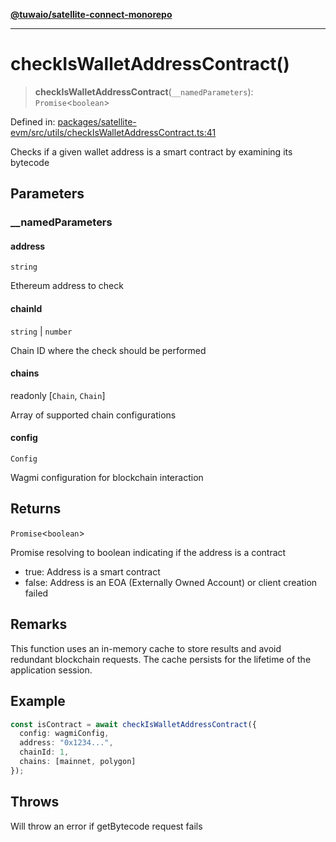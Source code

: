 [**@tuwaio/satellite-connect-monorepo**](../../../README.md)

***

# checkIsWalletAddressContract()

> **checkIsWalletAddressContract**(`__namedParameters`): `Promise`\<`boolean`\>

Defined in: [packages/satellite-evm/src/utils/checkIsWalletAddressContract.ts:41](https://github.com/TuwaIO/satellite-connect/blob/5ea2bf35da638317e8edf885c3993433cb84e778/packages/satellite-evm/src/utils/checkIsWalletAddressContract.ts#L41)

Checks if a given wallet address is a smart contract by examining its bytecode

## Parameters

### \_\_namedParameters

#### address

`string`

Ethereum address to check

#### chainId

`string` \| `number`

Chain ID where the check should be performed

#### chains

readonly \[`Chain`, `Chain`\]

Array of supported chain configurations

#### config

`Config`

Wagmi configuration for blockchain interaction

## Returns

`Promise`\<`boolean`\>

Promise resolving to boolean indicating if the address is a contract
- true: Address is a smart contract
- false: Address is an EOA (Externally Owned Account) or client creation failed

## Remarks

This function uses an in-memory cache to store results and avoid redundant blockchain requests.
The cache persists for the lifetime of the application session.

## Example

```typescript
const isContract = await checkIsWalletAddressContract({
  config: wagmiConfig,
  address: "0x1234...",
  chainId: 1,
  chains: [mainnet, polygon]
});
```

## Throws

Will throw an error if getBytecode request fails
